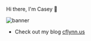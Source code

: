 Hi there, I'm Casey 👋

![banner](https://cflynn.us/static/images/banner1.jpg)

- Check out my blog [cflynn.us](https://cflynn.us)
